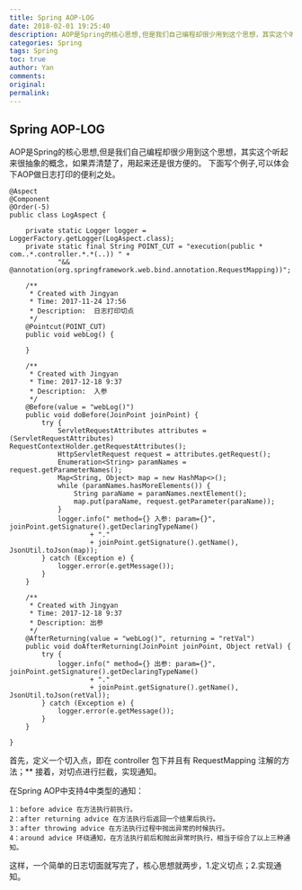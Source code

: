 ```yaml
---
title: Spring AOP-LOG
date: 2018-02-01 19:25:40
description: AOP是Spring的核心思想,但是我们自己编程却很少用到这个思想，其实这个听起来很抽象的概念，如果弄清楚了，用起来还是很方便的。
categories: Spring
tags: Spring
toc: true
author: Yan
comments: 
original: 
permalink: 
---
```


## Spring AOP-LOG
AOP是Spring的核心思想,但是我们自己编程却很少用到这个思想，其实这个听起来很抽象的概念，如果弄清楚了，用起来还是很方便的。
下面写个例子,可以体会下AOP做日志打印的便利之处。

	@Aspect
	@Component
	@Order(-5)
	public class LogAspect {

	    private static Logger logger = LoggerFactory.getLogger(LogAspect.class);
	    private static final String POINT_CUT = "execution(public * com..*.controller.*.*(..)) " +
	            "&& @annotation(org.springframework.web.bind.annotation.RequestMapping))";

	    /**
	     * Created with Jingyan
	     * Time: 2017-11-24 17:56
	     * Description:  日志打印切点
	     */
	    @Pointcut(POINT_CUT)
	    public void webLog() {

	    }

	    /**
	     * Created with Jingyan
	     * Time: 2017-12-18 9:37
	     * Description:  入参
	     */
	    @Before(value = "webLog()")
	    public void doBefore(JoinPoint joinPoint) {
	        try {
	            ServletRequestAttributes attributes = (ServletRequestAttributes) RequestContextHolder.getRequestAttributes();
	            HttpServletRequest request = attributes.getRequest();
	            Enumeration<String> paramNames = request.getParameterNames();
	            Map<String, Object> map = new HashMap<>();
	            while (paramNames.hasMoreElements()) {
	                String paraName = paramNames.nextElement();
	                map.put(paraName, request.getParameter(paraName));
	            }
	            logger.info(" method={} 入参: param={}", joinPoint.getSignature().getDeclaringTypeName()
	                    + "."
	                    + joinPoint.getSignature().getName(), JsonUtil.toJson(map));
	        } catch (Exception e) {
	            logger.error(e.getMessage());
	        }
	    }

	    /**
	     * Created with Jingyan
	     * Time: 2017-12-18 9:37
	     * Description: 出参
	     */
	    @AfterReturning(value = "webLog()", returning = "retVal")
	    public void doAfterReturning(JoinPoint joinPoint, Object retVal) {
	        try {
	            logger.info(" method={} 出参: param={}", joinPoint.getSignature().getDeclaringTypeName()
	                    + "."
	                    + joinPoint.getSignature().getName(), JsonUtil.toJson(retVal));
	        } catch (Exception e) {
	            logger.error(e.getMessage());
	        }
	    }

	}

首先，定义一个切入点，即在 controller 包下并且有 RequestMapping 注解的方法；**
接着，对切点进行拦截，实现通知。

在Spring AOP中支持4中类型的通知：

	1：before advice 在方法执行前执行。
	2：after returning advice 在方法执行后返回一个结果后执行。
	3：after throwing advice 在方法执行过程中抛出异常的时候执行。
	4：around advice 环绕通知，在方法执行前后和抛出异常时执行，相当于综合了以上三种通知。

这样，一个简单的日志切面就写完了，核心思想就两步，1.定义切点；2.实现通知。